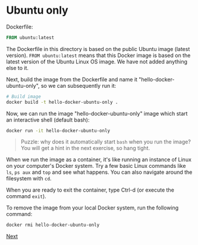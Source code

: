 # Ubuntu only

Dockerfile:

```Dockerfile
FROM ubuntu:latest
```

The Dockerfile in this directory is based on the public Ubuntu image (latest version). `FROM ubuntu:latest` means that this Docker image is based on the latest version of the Ubuntu Linux OS image. We have not added anything else to it. 

Next, build the image from the Dockerfile and name it "hello-docker-ubuntu-only", so we can subsequently run it:

```bash
# Build image
docker build -t hello-docker-ubuntu-only .
```

Now, we can run the image "hello-docker-ubuntu-only" image which start an interactive shell (default bash):

```bash
docker run -it hello-docker-ubuntu-only
```

> Puzzle: why does it automatically start `bash` when you run the image? You will get a hint in the next exercise, so hang tight.

When we run the image as a container, it's like running an instance of Linux on your computer's Docker system. Try a few basic Linux commands like `ls`, `ps aux` and `top` and see what happens. You can also navigate around the filesystem with `cd`.

When you are ready to exit the container, type Ctrl-d (or execute the command `exit`).

To remove the image from your local Docker system, run the following command:

```bash
docker rmi hello-docker-ubuntu-only
```

[Next](../2-ubuntu-and-script/)